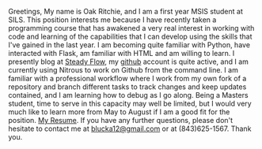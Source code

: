 Greetings,
My name is Oak Ritchie, and I am a first year MSIS student at SILS. This position interests me because I have recently taken a programming course that has awakened a very real interest in working with code and learning of the capabilities that I can develop using the skills that I've gained in the last year. I am becoming quite familiar with Python, have interacted with Flask, am familiar with HTML and am willing to learn. I presently blog at [Steady Flow](www.steadyflowblog.com), my [github](https://github.com/Blucka12) account is quite active, and I am currently using Nitrous to work on Github from the command line. I am familiar with a professional workflow where I work from my own fork of a repository and branch different tasks to track changes and keep updates contained, and I am learning how to debug as I go along. Being a Masters student, time to serve in this capacity may well be limited, but I would very much like to learn more from May to August if I am a good fit for the position.
[My Resume](https://drive.google.com/file/d/0B9m2NW_L91DiMzZydHRQUHl0c2M/edit?usp=sharing). If you have any further questions, please don't hesitate to contact me at blucka12@gmail.com or at (843)625-1567. Thank you.